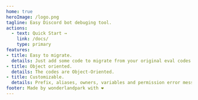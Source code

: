 ```yaml
---
home: true
heroImage: /logo.png
tagline: Easy Discord bot debuging tool.
actions:
  - text: Quick Start →
    link: /docs/
    type: primary
features:
- title: Easy to migrate.
  details: Just add some code to migrate from your original eval codes.
- title: Object oriented.
  details: The codes are Object-Oriented.
- title: Customizable.
  details: Prefix, aliases, owners, variables and permission error message. You could customize everything.
footer: Made by wonderlandpark with ❤️
---
```

